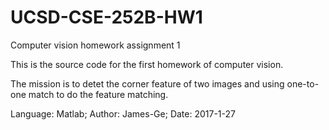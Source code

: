 # UCSD-CSE-252B-HW1
Computer vision homework assignment 1

This is the source code for the first homework of computer vision.

The mission is to detet the corner feature of two images and using one-to-one match to do the feature matching.

Language: Matlab; Author: James-Ge; Date: 2017-1-27
